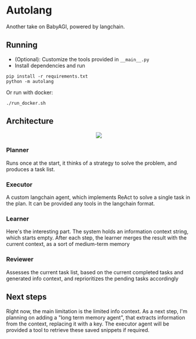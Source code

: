 # Autolang

Another take on BabyAGI, powered by langchain.

## Running

* (Optional): Customize the tools provided in `__main__.py`
* Install dependencies and run
```
pip install -r requirements.txt
python -m autolang
```
Or run with docker:
```
./run_docker.sh
```
## Architecture

<p align="center">
    <img src="https://github.com/alvarosevilla95/autolang/blob/master/assets/diagram.svg">
</p>

### Planner
Runs once at the start, it thinks of a strategy to solve the problem, and produces a task list.

### Executor
A custom langchain agent, which implements ReAct to solve a single task in the plan. It can be provided any tools in the langchain format.

### Learner
Here's the interesting part. The system holds an information context string, which starts empty. 
After each step, the learner merges the result with the current context, as a sort of medium-term memory

### Reviewer
Assesses the current task list, based on the current completed tasks and generated info context, and reprioritizes the pending tasks accordingly

## Next steps
Right now, the main limitation is the limited info context. As a next step, I'm planning on adding a "long term memory agent", that extracts information from the context, replacing it with a key. The executor agent will be provided a tool to retrieve these saved snippets if required.


